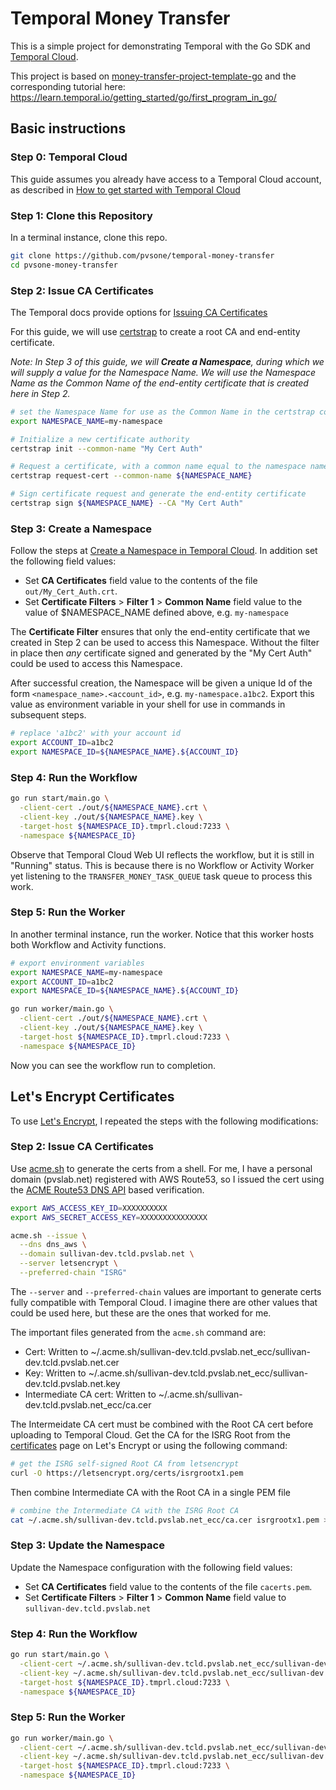 # Temporal Money Transfer

This is a simple project for demonstrating Temporal with the Go SDK and [Temporal Cloud](https://cloud.temporal.io).

This project is based on [money-transfer-project-template-go](https://github.com/temporalio/money-transfer-project-template-go) and the corresponding tutorial here: https://learn.temporal.io/getting_started/go/first_program_in_go/

## Basic instructions

### Step 0: Temporal Cloud

This guide assumes you already have access to a Temporal Cloud account, as described in [How to get started with Temporal Cloud](https://docs.temporal.io/cloud/how-to-get-started-with-temporal-cloud)

### Step 1: Clone this Repository

In a terminal instance, clone this repo.

```bash
git clone https://github.com/pvsone/temporal-money-transfer
cd pvsone-money-transfer
```

### Step 2: Issue CA Certificates

The Temporal docs provide options for [Issuing CA Certificates](https://docs.temporal.io/cloud/how-to-get-started-with-temporal-cloud#issue-ca-certificates)

For this guide, we will use [certstrap](https://github.com/square/certstrap) to create a root CA and end-entity certificate.

_Note: In Step 3 of this guide, we will **Create a Namespace**, during which we will supply a value for 
the Namespace Name.  We will use the Namespace Name as the Common Name of the end-entity certificate
that is created here in Step 2._

```bash
# set the Namespace Name for use as the Common Name in the certstrap commands below
export NAMESPACE_NAME=my-namespace

# Initialize a new certificate authority
certstrap init --common-name "My Cert Auth"

# Request a certificate, with a common name equal to the namespace name
certstrap request-cert --common-name ${NAMESPACE_NAME}

# Sign certificate request and generate the end-entity certificate
certstrap sign ${NAMESPACE_NAME} --CA "My Cert Auth"
```

### Step 3: Create a Namespace

Follow the steps at [Create a Namespace in Temporal Cloud](https://docs.temporal.io/cloud/how-to-manage-namespaces-in-temporal-cloud/#create-a-namespace-in-temporal-cloud).  In addition set the following field values:
* Set **CA Certificates** field value to the contents of the file `out/My_Cert_Auth.crt`.
* Set **Certificate Filters** > **Filter 1** > **Common Name** field value to the value of $NAMESPACE_NAME defined above, e.g. `my-namespace`

The **Certificate Filter** ensures that only the end-entity certificate that we created in Step 2
can be used to access this Namespace.  Without the filter in place then _any_ certificate signed 
and generated by the "My Cert Auth" could be used to access this Namespace.

After successful creation, the Namespace will be given a unique Id of the form `<namespace_name>.<account_id>`, e.g. `my-namespace.a1bc2`.  Export this value as environment variable in your shell for use in commands in subsequent steps.

```bash
# replace 'a1bc2' with your account id
export ACCOUNT_ID=a1bc2
export NAMESPACE_ID=${NAMESPACE_NAME}.${ACCOUNT_ID}
```

### Step 4: Run the Workflow

```bash
go run start/main.go \
  -client-cert ./out/${NAMESPACE_NAME}.crt \
  -client-key ./out/${NAMESPACE_NAME}.key \
  -target-host ${NAMESPACE_ID}.tmprl.cloud:7233 \
  -namespace ${NAMESPACE_ID}
```

Observe that Temporal Cloud Web UI reflects the workflow, but it is still in "Running" status. This is because there is no Workflow or Activity Worker yet listening to the `TRANSFER_MONEY_TASK_QUEUE` task queue to process this work.

### Step 5: Run the Worker

In another terminal instance, run the worker. Notice that this worker hosts both Workflow and Activity functions.

```bash
# export environment variables 
export NAMESPACE_NAME=my-namespace
export ACCOUNT_ID=a1bc2
export NAMESPACE_ID=${NAMESPACE_NAME}.${ACCOUNT_ID}

go run worker/main.go \
  -client-cert ./out/${NAMESPACE_NAME}.crt \
  -client-key ./out/${NAMESPACE_NAME}.key \
  -target-host ${NAMESPACE_ID}.tmprl.cloud:7233 \
  -namespace ${NAMESPACE_ID}
```

Now you can see the workflow run to completion. 


## Let's Encrypt Certificates

To use [Let's Encrypt](https://letsencrypt.org/), I repeated the steps with the following modifications:

### Step 2: Issue CA Certificates

Use [acme.sh](https://github.com/acmesh-official/acme.sh) to generate the certs from a shell.  For me, I have a personal domain (pvslab.net) registered with AWS Route53, so I issued the cert using the [ACME Route53 DNS API](https://github.com/acmesh-official/acme.sh/wiki/dnsapi#10-use-amazon-route53-domain-api) based verification.

```bash
export AWS_ACCESS_KEY_ID=XXXXXXXXXX
export AWS_SECRET_ACCESS_KEY=XXXXXXXXXXXXXXX

acme.sh --issue \
  --dns dns_aws \
  --domain sullivan-dev.tcld.pvslab.net \
  --server letsencrypt \
  --preferred-chain "ISRG"
```

The `--server` and `--preferred-chain` values are important to generate certs fully compatible with Temporal Cloud. I imagine there are other values that could be used here, but these are the ones that worked for me.

The important files generated from the `acme.sh` command are:
* Cert: Written to ~/.acme.sh/sullivan-dev.tcld.pvslab.net_ecc/sullivan-dev.tcld.pvslab.net.cer
* Key: Written to ~/.acme.sh/sullivan-dev.tcld.pvslab.net_ecc/sullivan-dev.tcld.pvslab.net.key
* Intermediate CA cert: Written to ~/.acme.sh/sullivan-dev.tcld.pvslab.net_ecc/ca.cer

The Intermeidate CA cert must be combined with the Root CA cert before uploading to Temporal Cloud.  Get the CA for the ISRG Root from the [certificates](https://letsencrypt.org/certificates/) page on Let's Encrypt or using the following command:

```bash
# get the ISRG self-signed Root CA from letsencrypt
curl -O https://letsencrypt.org/certs/isrgrootx1.pem
```

Then combine Intermediate CA with the Root CA in a single PEM file
```bash
# combine the Intermediate CA with the ISRG Root CA
cat ~/.acme.sh/sullivan-dev.tcld.pvslab.net_ecc/ca.cer isrgrootx1.pem > cacerts.pem
```

### Step 3: Update the Namespace

Update the Namespace configuration with the following field values:
* Set **CA Certificates** field value to the contents of the file `cacerts.pem`.
* Set **Certificate Filters** > **Filter 1** > **Common Name** field value to `sullivan-dev.tcld.pvslab.net`

### Step 4: Run the Workflow

```bash
go run start/main.go \
  -client-cert ~/.acme.sh/sullivan-dev.tcld.pvslab.net_ecc/sullivan-dev.tcld.pvslab.net.cer \
  -client-key ~/.acme.sh/sullivan-dev.tcld.pvslab.net_ecc/sullivan-dev.tcld.pvslab.net.key \
  -target-host ${NAMESPACE_ID}.tmprl.cloud:7233 \
  -namespace ${NAMESPACE_ID}
```

### Step 5: Run the Worker

```bash
go run worker/main.go \
  -client-cert ~/.acme.sh/sullivan-dev.tcld.pvslab.net_ecc/sullivan-dev.tcld.pvslab.net.cer \
  -client-key ~/.acme.sh/sullivan-dev.tcld.pvslab.net_ecc/sullivan-dev.tcld.pvslab.net.key \
  -target-host ${NAMESPACE_ID}.tmprl.cloud:7233 \
  -namespace ${NAMESPACE_ID}
```
